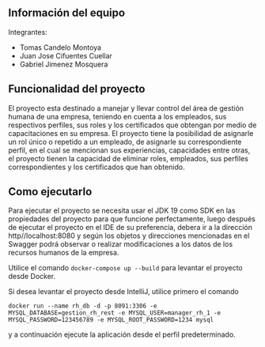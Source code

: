 ## Información del equipo

Integrantes:
- Tomas Candelo Montoya
- Juan Jose Cifuentes Cuellar
- Gabriel Jimenez Mosquera

## Funcionalidad del proyecto

El proyecto esta destinado a manejar y llevar control del área de gestión humana de una empresa, teniendo en cuenta a los empleados, sus respectivos perfiles, sus roles y los certificados que obtengan por medio de capacitaciones en su empresa. El proyecto tiene la posibilidad de asignarle un rol único o repetido a un empleado, de asignarle su correspondiente perfil, en el cual se mencionan sus experiencias, capacidades entre otras, el proyecto tienen la capacidad de eliminar roles, empleados, sus perfiles correspondientes y los certificados que han obtenido.

## Como ejecutarlo

Para ejecutar el proyecto se necesita usar el JDK 19 como SDK en las propiedades del proyecto para que funcione perfectamente, luego después de ejecutar el proyecto en el IDE de su preferencia, debera ir a la dirección http//localhost:8080 y según los objetos y direcciones mencionadas en el Swagger podrá observar o realizar modificaciones a los datos de los recursos humanos de la empresa. 

Utilice el comando ``docker-compose up --build`` para levantar el proyecto desde Docker.

Si desea levantar el proyecto desde IntelliJ, utilice primero el comando 
```
docker run --name rh_db -d -p 8091:3306 -e MYSQL_DATABASE=gestion_rh_rest -e MYSQL_USER=manager_rh_1 -e MYSQL_PASSWORD=123456789 -e MYSQL_ROOT_PASSWORD=1234 mysql
```
y a continuación ejecute la aplicación desde el perfil predeterminado.

